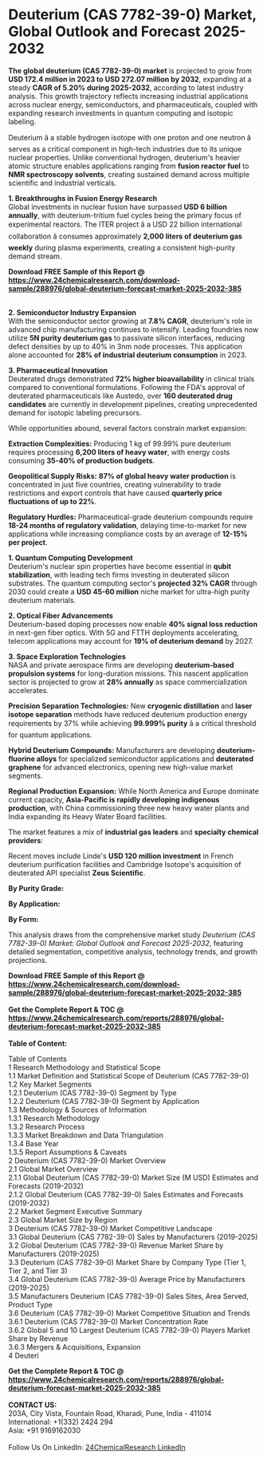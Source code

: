 <h1>Deuterium (CAS 7782-39-0) Market, Global Outlook and Forecast 2025-2032</h1><p><strong>The global deuterium (CAS 7782-39-0) market</strong> is projected to grow from <strong>USD 172.4 million in 2023 to USD 272.07 million by 2032</strong>, expanding at a steady <strong>CAGR of 5.20% during 2025-2032</strong>, according to latest industry analysis. This growth trajectory reflects increasing industrial applications across nuclear energy, semiconductors, and pharmaceuticals, coupled with expanding research investments in quantum computing and isotopic labeling.</p><p>Deuterium â a stable hydrogen isotope with one proton and one neutron â serves as a critical component in high-tech industries due to its unique nuclear properties. Unlike conventional hydrogen, deuterium's heavier atomic structure enables applications ranging from <strong>fusion reactor fuel</strong> to <strong>NMR spectroscopy solvents</strong>, creating sustained demand across multiple scientific and industrial verticals.</p><p><strong>1. Breakthroughs in Fusion Energy Research</strong><br>
Global investments in nuclear fusion have surpassed <strong>USD 6 billion annually</strong>, with deuterium-tritium fuel cycles being the primary focus of experimental reactors. The ITER project â a USD 22 billion international collaboration â consumes approximately <strong>2,000 liters of deuterium gas weekly</strong> during plasma experiments, creating a consistent high-purity demand stream.</p><div><b>Download FREE Sample of this Report @ 
            <a href="https://www.24chemicalresearch.com/download-sample/288976/global-deuterium-forecast-market-2025-2032-385">
            https://www.24chemicalresearch.com/download-sample/288976/global-deuterium-forecast-market-2025-2032-385</a></b></div><br><p><strong>2. Semiconductor Industry Expansion</strong><br>
With the semiconductor sector growing at <strong>7.8% CAGR</strong>, deuterium's role in advanced chip manufacturing continues to intensify. Leading foundries now utilize <strong>5N purity deuterium gas</strong> to passivate silicon interfaces, reducing defect densities by up to 40% in 3nm node processes. This application alone accounted for <strong>28% of industrial deuterium consumption</strong> in 2023.</p><p><strong>3. Pharmaceutical Innovation</strong><br>
Deuterated drugs demonstrated <strong>72% higher bioavailability</strong> in clinical trials compared to conventional formulations. Following the FDA's approval of deuterated pharmaceuticals like Austedo, over <strong>160 deuterated drug candidates</strong> are currently in development pipelines, creating unprecedented demand for isotopic labeling precursors.</p><p>While opportunities abound, several factors constrain market expansion:</p><p><strong>Extraction Complexities:</strong> Producing 1 kg of 99.99% pure deuterium requires processing <strong>6,200 liters of heavy water</strong>, with energy costs consuming <strong>35-40% of production budgets</strong>.</p><p><strong>Geopolitical Supply Risks:</strong> <strong>87% of global heavy water production</strong> is concentrated in just five countries, creating vulnerability to trade restrictions and export controls that have caused <strong>quarterly price fluctuations of up to 22%</strong>.</p><p><strong>Regulatory Hurdles:</strong> Pharmaceutical-grade deuterium compounds require <strong>18-24 months of regulatory validation</strong>, delaying time-to-market for new applications while increasing compliance costs by an average of <strong>12-15% per project</strong>.</p><p><strong>1. Quantum Computing Development</strong><br>
Deuterium's nuclear spin properties have become essential in <strong>qubit stabilization</strong>, with leading tech firms investing in deuterated silicon substrates. The quantum computing sector's <strong>projected 32% CAGR</strong> through 2030 could create a <strong>USD 45-60 million</strong> niche market for ultra-high purity deuterium materials.</p><p><strong>2. Optical Fiber Advancements</strong><br>
Deuterium-based doping processes now enable <strong>40% signal loss reduction</strong> in next-gen fiber optics. With 5G and FTTH deployments accelerating, telecom applications may account for <strong>19% of deuterium demand</strong> by 2027.</p><p><strong>3. Space Exploration Technologies</strong><br>
NASA and private aerospace firms are developing <strong>deuterium-based propulsion systems</strong> for long-duration missions. This nascent application sector is projected to grow at <strong>28% annually</strong> as space commercialization accelerates.</p><p><strong>Precision Separation Technologies:</strong> New <strong>cryogenic distillation</strong> and <strong>laser isotope separation</strong> methods have reduced deuterium production energy requirements by 37% while achieving <strong>99.999% purity</strong> â a critical threshold for quantum applications.</p><p><strong>Hybrid Deuterium Compounds:</strong> Manufacturers are developing <strong>deuterium-fluorine alloys</strong> for specialized semiconductor applications and <strong>deuterated graphene</strong> for advanced electronics, opening new high-value market segments.</p><p><strong>Regional Production Expansion:</strong> While North America and Europe dominate current capacity, <strong>Asia-Pacific is rapidly developing indigenous production</strong>, with China commissioning three new heavy water plants and India expanding its Heavy Water Board facilities.</p><p>The market features a mix of <strong>industrial gas leaders</strong> and <strong>specialty chemical providers</strong>:</p><p>Recent moves include Linde's <strong>USD 120 million investment</strong> in French deuterium purification facilities and Cambridge Isotope's acquisition of deuterated API specialist <strong>Zeus Scientific</strong>.</p><p><strong>By Purity Grade:</strong></p><p><strong>By Application:</strong></p><p><strong>By Form:</strong></p><p>This analysis draws from the comprehensive market study <em>Deuterium (CAS 7782-39-0) Market: Global Outlook and Forecast 2025-2032</em>, featuring detailed segmentation, competitive analysis, technology trends, and growth projections.</p><div><b>Download FREE Sample of this Report @ 
            <a href="https://www.24chemicalresearch.com/download-sample/288976/global-deuterium-forecast-market-2025-2032-385">
            https://www.24chemicalresearch.com/download-sample/288976/global-deuterium-forecast-market-2025-2032-385</a></b></div><br><div><b>Get the Complete Report & TOC @ 
            <a href="https://www.24chemicalresearch.com/reports/288976/global-deuterium-forecast-market-2025-2032-385">
            https://www.24chemicalresearch.com/reports/288976/global-deuterium-forecast-market-2025-2032-385</a></b></div><br>
            <b>Table of Content:</b><p>Table of Contents<br />
1 Research Methodology and Statistical Scope<br />
1.1 Market Definition and Statistical Scope of Deuterium (CAS 7782-39-0)<br />
1.2 Key Market Segments<br />
1.2.1 Deuterium (CAS 7782-39-0) Segment by Type<br />
1.2.2 Deuterium (CAS 7782-39-0) Segment by Application<br />
1.3 Methodology & Sources of Information<br />
1.3.1 Research Methodology<br />
1.3.2 Research Process<br />
1.3.3 Market Breakdown and Data Triangulation<br />
1.3.4 Base Year<br />
1.3.5 Report Assumptions & Caveats<br />
2 Deuterium (CAS 7782-39-0) Market Overview<br />
2.1 Global Market Overview<br />
2.1.1 Global Deuterium (CAS 7782-39-0) Market Size (M USD) Estimates and Forecasts (2019-2032)<br />
2.1.2 Global Deuterium (CAS 7782-39-0) Sales Estimates and Forecasts (2019-2032)<br />
2.2 Market Segment Executive Summary<br />
2.3 Global Market Size by Region<br />
3 Deuterium (CAS 7782-39-0) Market Competitive Landscape<br />
3.1 Global Deuterium (CAS 7782-39-0) Sales by Manufacturers (2019-2025)<br />
3.2 Global Deuterium (CAS 7782-39-0) Revenue Market Share by Manufacturers (2019-2025)<br />
3.3 Deuterium (CAS 7782-39-0) Market Share by Company Type (Tier 1, Tier 2, and Tier 3)<br />
3.4 Global Deuterium (CAS 7782-39-0) Average Price by Manufacturers (2019-2025)<br />
3.5 Manufacturers Deuterium (CAS 7782-39-0) Sales Sites, Area Served, Product Type<br />
3.6 Deuterium (CAS 7782-39-0) Market Competitive Situation and Trends<br />
3.6.1 Deuterium (CAS 7782-39-0) Market Concentration Rate<br />
3.6.2 Global 5 and 10 Largest Deuterium (CAS 7782-39-0) Players Market Share by Revenue<br />
3.6.3 Mergers & Acquisitions, Expansion<br />
4 Deuteri</p><div><b>Get the Complete Report & TOC @ 
            <a href="https://www.24chemicalresearch.com/reports/288976/global-deuterium-forecast-market-2025-2032-385">
            https://www.24chemicalresearch.com/reports/288976/global-deuterium-forecast-market-2025-2032-385</a></b></div><br><b>CONTACT US:</b><br>
            203A, City Vista, Fountain Road, Kharadi, Pune, India - 411014<br>
            International: +1(332) 2424 294<br>
            Asia: +91 9169162030 <br><br>
            Follow Us On LinkedIn: <a href="https://www.linkedin.com/company/24chemicalresearch/">24ChemicalResearch LinkedIn</a>